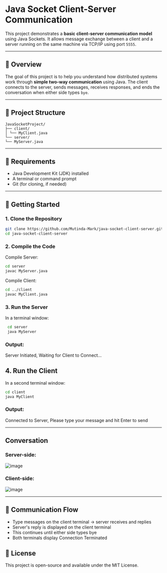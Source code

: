 # Java Socket Client-Server Communication

This project demonstrates a **basic client-server communication model** using Java Sockets. It allows message exchange between a client and a server running on the same machine via TCP/IP using port `5555`.

---

## 🧠 Overview

The goal of this project is to help you understand how distributed systems work through **simple two-way communication** using Java. The client connects to the server, sends messages, receives responses, and ends the conversation when either side types `bye`.

---

## 📁 Project Structure
```text
JavaSocketProject/
├── client/
│ └── MyClient.java
└── server/
└── MyServer.java
```

---

## 🔧 Requirements

- Java Development Kit (JDK) installed
- A terminal or command prompt
- Git (for cloning, if needed)

---

## 🚀 Getting Started

### 1. Clone the Repository

  ```bash
  git clone https://github.com/Mutinda-Mark/java-socket-client-server.git
  cd java-socket-client-server
```

### 2. Compile the Code
Compile Server:
  ```bash
  cd server
  javac MyServer.java
```
Compile Client:
  ```bash
  cd ../client
  javac MyClient.java
```
### 3. Run the Server
In a terminal window:
   ```bash
    cd server
    java MyServer
```
### Output:
Server Initiated, Waiting for Client to Connect...

## 4. Run the Client
In a second terminal window:
  ```bash
  cd client
  java MyClient
```
### Output:
Connected to Server, Please type your message and hit Enter to send

---

## Conversation 
### Server-side:
![image](https://github.com/user-attachments/assets/55a85fdd-a315-46cf-b0bd-73ae2ba73012)

### Client-side:
![image](https://github.com/user-attachments/assets/ccb3fab2-b0ed-4f39-bb9d-af6600fb450a)

---

## 💬 Communication Flow
- Type messages on the client terminal → server receives and replies
- Server's reply is displayed on the client terminal
- This continues until either side types bye
- Both terminals display Connection Terminated

## 📜 License
This project is open-source and available under the MIT License.
